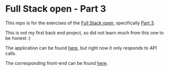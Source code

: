 # Full Stack open - Part 3

This repo is for the exercises of the [Full Stack open](https://fullstackopen.com/en), specifically [Part 3](https://fullstackopen.com/en/part3).

This is not my first back end project, so did not learn much from this one to be honest :)

The application can be found [here](https://obscure-oasis-12065.herokuapp.com/api/persons), but right now it only responds to API calls.

The corresponding front-end can be found [here](https://github.com/emrergin/fullstackopen/tree/main/part2/phonebook).